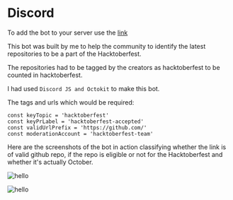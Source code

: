 # Discord
To add the bot to your server use the [link](https://discord.com/oauth2/authorize?client_id=766002035208224849&scope=bot)

This bot was built by me to help the community to identify the latest repositories to be a part of the Hacktoberfest.

The repositories had to be tagged by the creators as hacktoberfest to be counted in hacktoberfest.

I had used ```Discord JS and Octokit``` to make this bot.

The tags and urls which would be required:
```
const keyTopic = 'hacktoberfest'
const keyPrLabel = 'hacktoberfest-accepted'
const validUrlPrefix = 'https://github.com/'
const moderationAccount = 'hacktoberfest-team'

```

Here are the screenshots of the bot in action classifying whether the link is of valid github repo, if the repo is eligible or not for the Hacktoberfest and whether it's actually October.

![hello](first.PNG)

![hello](second.PNG)